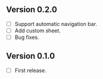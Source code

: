 
## Version 0.2.0

- [ ] Support automatic navigation bar.
- [ ] Add custom sheet.
- [ ] Bug fixes.

## Version 0.1.0

- [ ] First release.

